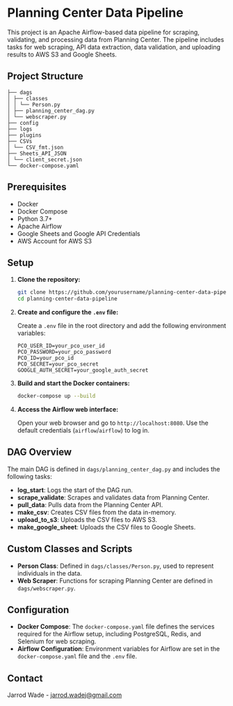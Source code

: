 # Planning Center Data Pipeline

This project is an Apache Airflow-based data pipeline for scraping, validating, and processing data from Planning Center. The pipeline includes tasks for web scraping, API data extraction, data validation, and uploading results to AWS S3 and Google Sheets.

## Project Structure
```
├── dags
│ ├── classes
│ │ └── Person.py
│ ├── planning_center_dag.py
│ └── webscraper.py
├── config
├── logs
├── plugins
├── CSVs
│ └── CSV_fmt.json
├── Sheets_API_JSON
│ └── client_secret.json
└── docker-compose.yaml
```
## Prerequisites

- Docker
- Docker Compose
- Python 3.7+
- Apache Airflow
- Google Sheets and Google API Credentials
- AWS Account for AWS S3

## Setup

1. **Clone the repository:**

   ```bash
   git clone https://github.com/yourusername/planning-center-data-pipeline.git
   cd planning-center-data-pipeline
   ```

2. **Create and configure the `.env` file:**

   Create a `.env` file in the root directory and add the following environment variables:

   ```env
   PCO_USER_ID=your_pco_user_id
   PCO_PASSWORD=your_pco_password
   PCO_ID=your_pco_id
   PCO_SECRET=your_pco_secret
   GOOGLE_AUTH_SECRET=your_google_auth_secret
   ```

3. **Build and start the Docker containers:**

   ```bash
   docker-compose up --build
   ```

4. **Access the Airflow web interface:**

   Open your web browser and go to `http://localhost:8080`. Use the default credentials (`airflow`/`airflow`) to log in.

## DAG Overview

The main DAG is defined in `dags/planning_center_dag.py` and includes the following tasks:

- **log_start**: Logs the start of the DAG run.
- **scrape_validate**: Scrapes and validates data from Planning Center.
- **pull_data**: Pulls data from the Planning Center API.
- **make_csv**: Creates CSV files from the data in-memory.
- **upload_to_s3**: Uploads the CSV files to AWS S3.
- **make_google_sheet**: Uploads the CSV files to Google Sheets.

## Custom Classes and Scripts

- **Person Class**: Defined in `dags/classes/Person.py`, used to represent individuals in the data.
- **Web Scraper**: Functions for scraping Planning Center are defined in `dags/webscraper.py`.

## Configuration

- **Docker Compose**: The `docker-compose.yaml` file defines the services required for the Airflow setup, including PostgreSQL, Redis, and Selenium for web scraping.
- **Airflow Configuration**: Environment variables for Airflow are set in the `docker-compose.yaml` file and the `.env` file.

## Contact

Jarrod Wade - jarrod.wadej@gmail.com
